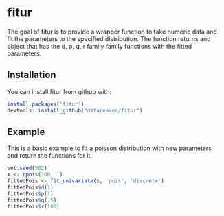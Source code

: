 # fitur

The goal of fitur is to provide a wrapper function to take numeric data and fit the parameters to the specified distribution. The function returns and object that has the d, p, q, r family family functions with the fitted parameters.

## Installation

You can install fitur from github with:

```R
install.packages('fitur')
devtools::install_github("datareaver/fitur")
```

## Example

This is a basic example to fit a poisson distribution with new parameters and return the functions for it.

```R
set.seed(562)
x <- rpois(100, 1)
fittedPois <- fit_univariate(x, 'pois', 'discrete')
fittedPois$d(1)
fittedPois$p(1)
fittedPois$q(.5)
fittedPois$r(100)
```
